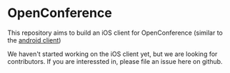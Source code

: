 # OpenConference
This repository aims to build an iOS client for OpenConference (similar to the [android client](https://github.com/OpenConference/OpenConference-android))

We haven't started working on the iOS client yet, but we are looking for contributors. If you are interessted in, please file an issue here on github.

